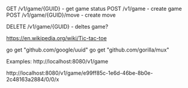 

GET /v1/game/{GUID} - get game status
POST /v1/game - create game
POST /v1/game/{GUID}/move - create move

DELETE /v1/game/{GUID} - deltes game?


https://en.wikipedia.org/wiki/Tic-tac-toe


go get "github.com/google/uuid"
go get "github.com/gorilla/mux"

Examples:
http://localhost:8080/v1/game

http://localhost:8080/v1/game/e99ff85c-1e6d-46be-8b0e-2c48163a2884/0/0/x

